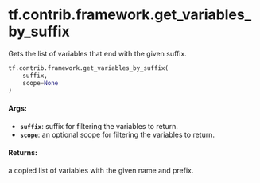 <div itemscope itemtype="http://developers.google.com/ReferenceObject">
<meta itemprop="name" content="tf.contrib.framework.get_variables_by_suffix" />
<meta itemprop="path" content="Stable" />
</div>

# tf.contrib.framework.get_variables_by_suffix

Gets the list of variables that end with the given suffix.

``` python
tf.contrib.framework.get_variables_by_suffix(
    suffix,
    scope=None
)
```

<!-- Placeholder for "Used in" -->


#### Args:


* <b>`suffix`</b>: suffix for filtering the variables to return.
* <b>`scope`</b>: an optional scope for filtering the variables to return.


#### Returns:

a copied list of variables with the given name and prefix.
